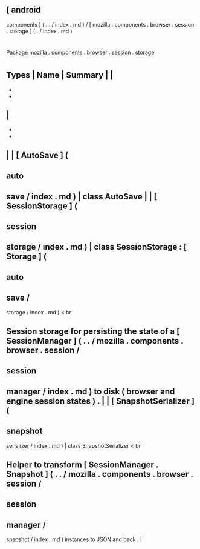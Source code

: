 [
android
-
components
]
(
.
.
/
index
.
md
)
/
[
mozilla
.
components
.
browser
.
session
.
storage
]
(
.
/
index
.
md
)
#
#
Package
mozilla
.
components
.
browser
.
session
.
storage
#
#
#
Types
|
Name
|
Summary
|
|
-
-
-
|
-
-
-
|
|
[
AutoSave
]
(
-
auto
-
save
/
index
.
md
)
|
class
AutoSave
|
|
[
SessionStorage
]
(
-
session
-
storage
/
index
.
md
)
|
class
SessionStorage
:
[
Storage
]
(
-
auto
-
save
/
-
storage
/
index
.
md
)
<
br
>
Session
storage
for
persisting
the
state
of
a
[
SessionManager
]
(
.
.
/
mozilla
.
components
.
browser
.
session
/
-
session
-
manager
/
index
.
md
)
to
disk
(
browser
and
engine
session
states
)
.
|
|
[
SnapshotSerializer
]
(
-
snapshot
-
serializer
/
index
.
md
)
|
class
SnapshotSerializer
<
br
>
Helper
to
transform
[
SessionManager
.
Snapshot
]
(
.
.
/
mozilla
.
components
.
browser
.
session
/
-
session
-
manager
/
-
snapshot
/
index
.
md
)
instances
to
JSON
and
back
.
|

